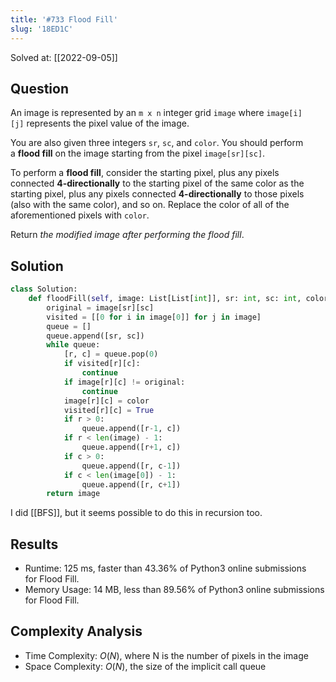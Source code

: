 ```yaml
---
title: '#733 Flood Fill'
slug: '18ED1C'
---
```


Solved at: [[2022-09-05]]

## Question

An image is represented by an `m x n` integer grid `image` where `image[i][j]` represents the pixel value of the image.

You are also given three integers `sr`, `sc`, and `color`. You should perform a **flood fill** on the image starting from the pixel `image[sr][sc]`.

To perform a **flood fill**, consider the starting pixel, plus any pixels connected **4-directionally** to the starting pixel of the same color as the starting pixel, plus any pixels connected **4-directionally** to those pixels (also with the same color), and so on. Replace the color of all of the aforementioned pixels with `color`.

Return *the modified image after performing the flood fill*.

## Solution

```python
class Solution:
    def floodFill(self, image: List[List[int]], sr: int, sc: int, color: int) -> List[List[int]]:
        original = image[sr][sc]
        visited = [[0 for i in image[0]] for j in image]
        queue = []
        queue.append([sr, sc])
        while queue:
            [r, c] = queue.pop(0)
            if visited[r][c]:
                continue
            if image[r][c] != original:
                continue
            image[r][c] = color
            visited[r][c] = True
            if r > 0:
                queue.append([r-1, c])
            if r < len(image) - 1:
                queue.append([r+1, c])
            if c > 0:
                queue.append([r, c-1])
            if c < len(image[0]) - 1:
                queue.append([r, c+1])
        return image
```

I did [[BFS]], but it seems possible to do this in recursion too.

## Results

- Runtime: 125 ms, faster than 43.36% of Python3 online submissions for Flood Fill.
- Memory Usage: 14 MB, less than 89.56% of Python3 online submissions for Flood Fill.

## Complexity Analysis

- Time Complexity: $O(N)$, where N is the number of pixels in the image
- Space Complexity: $O(N)$, the size of the implicit call queue
